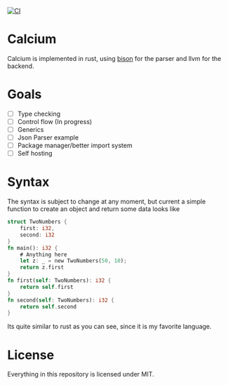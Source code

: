 [![CI](https://github.com/accusitive/calcium/actions/workflows/ci.yml/badge.svg)](https://github.com/accusitive/calcium/actions/workflows/ci.yml)
# Calcium
Calcium is implemented in rust, using [bison](https://github.com/iliabylich/rust-bison-skeleton) for the parser and llvm for the backend.
# Goals
- [ ] Type checking
- [ ] Control flow (In progress)
- [ ] Generics
- [ ] Json Parser example
- [ ] Package manager/better import system
- [ ] Self hosting
# Syntax
The syntax is subject to change at any moment, but current a simple function to create an object and return some data looks like
```rust
struct TwoNumbers {
    first: i32,
    second: i32
}
fn main(): i32 {
    # Anything here
    let z: _ = new TwoNumbers(50, 10);
    return z.first
}
fn first(self: TwoNumbers): i32 {
    return self.first
}
fn second(self: TwoNumbers): i32 {
    return self.second
}
```
Its quite similar to rust as you can see, since it is my favorite language.
# License
Everything in this repository is licensed under MIT.
